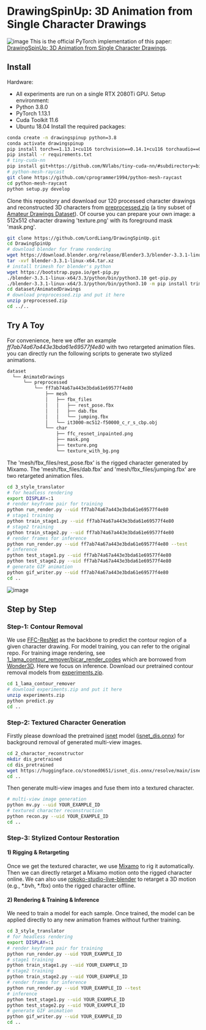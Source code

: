 # DrawingSpinUp: 3D Animation from Single Character Drawings
![image](https://github.com/DrawingSpinUp2024/drawingspinup2024.github.io/blob/main/static/images/teaser/fig_teaser.png)
This is the official PyTorch implementation of this paper: [DrawingSpinUp: 3D Animation from Single Character Drawings](https://drawingspinup2024.github.io).

## Install
Hardware: 
  - All experiments are run on a single RTX 2080Ti GPU.
Setup environment:
  - Python 3.8.0
  - PyTorch 1.13.1
  - Cuda Toolkit 11.6
  - Ubuntu 18.04
Install the required packages:
```sh
conda create -n drawingspinup python=3.8
conda activate drawingspinup
pip install torch==1.13.1+cu116 torchvision==0.14.1+cu116 torchaudio==0.13.1 --extra-index-url https://download.pytorch.org/whl/cu116
pip install -r requirements.txt
# tiny-cuda-nn
pip install git+https://github.com/NVlabs/tiny-cuda-nn/#subdirectory=bindings/torch
# python-mesh-raycast
git clone https://github.com/cprogrammer1994/python-mesh-raycast
cd python-mesh-raycast
python setup.py develop
```
Clone this repository and download our 120 processed character drawings and reconstructed 3D characters from [preprocessed.zip](https://portland-my.sharepoint.com/:u:/g/personal/jzhou67-c_my_cityu_edu_hk/EVNRuFdeNrhFt0qkifwCuCwBIhJWSfEke5KvYF_hk91FcQ?e=FtLauE) (a tiny subset of [Amateur Drawings Dataset](https://github.com/facebookresearch/AnimatedDrawings)). Of course you can prepare your own image: a 512x512 character drawing 'texture.png' with its foreground mask 'mask.png'.

```sh
git clone https://github.com/LordLiang/DrawingSpinUp.git
cd DrawingSpinUp
# download blender for frame rendering
wget https://download.blender.org/release/Blender3.3/blender-3.3.1-linux-x64.tar.xz
tar -xvf blender-3.3.1-linux-x64.tar.xz
# install trimesh for blender's python
wget https://bootstrap.pypa.io/get-pip.py
./blender-3.3.1-linux-x64/3.3/python/bin/python3.10 get-pip.py
./blender-3.3.1-linux-x64/3.3/python/bin/python3.10 -m pip install trimesh
cd dataset/AnimatedDrawings
# download preprocessed.zip and put it here
unzip preprocessed.zip
cd ../..
```

## Try A Toy
For convenience, here we offer an example *ff7ab74a67a443e3bda61e69577f4e80* with two retargeted animation files. you can directly run the following scripts to generate two stylized animations. 
```sh
dataset
  └── AnimateDrawings
      └── preprocessed
          └── ff7ab74a67a443e3bda61e69577f4e80
              ├── mesh
              │   ├── fbx_files
              │   │   ├── rest_pose.fbx
              │   │   ├── dab.fbx
              │   │   └── jumping.fbx
              │   └── it3000-mc512-f50000_c_r_s_cbp.obj
              └── char
                  ├── ffc_resnet_inpainted.png
                  ├── mask.png
                  ├── texture.png
                  └── texture_with_bg.png

```
The 'mesh/fbx_files/rest_pose.fbx' is the rigged character generated by Mixamo.
The 'mesh/fbx_files/dab.fbx' and 'mesh/fbx_files/jumping.fbx' are two retargeted animation files. 
```sh
cd 3_style_translator
# for headless rendering
export DISPLAY=:1
# render keyframe pair for training
python run_render.py --uid ff7ab74a67a443e3bda61e69577f4e80
# stage1 training
python train_stage1.py --uid ff7ab74a67a443e3bda61e69577f4e80
# stage2 training
python train_stage2.py --uid ff7ab74a67a443e3bda61e69577f4e80
# render frames for inference
python run_render.py --uid ff7ab74a67a443e3bda61e69577f4e80 --test
# inference
python test_stage1.py --uid ff7ab74a67a443e3bda61e69577f4e80
python test_stage2.py --uid ff7ab74a67a443e3bda61e69577f4e80
# generate GIF animation
python gif_writer.py --uid ff7ab74a67a443e3bda61e69577f4e80
cd ..
```

![image](https://github.com/DrawingSpinUp2024/drawingspinup2024.github.io/blob/main/results/gallery/ff7ab74a67a443e3bda61e69577f4e80.gif)

## Step by Step
### Step-1: Contour Removal
We use [FFC-ResNet](https://github.com/advimman/lama) as the backbone to predict the contour region of a given character drawing. 
For model training, you can refer to the original repo.
For training image rendering, see [1_lama_contour_remover/bicar_render_codes](1_lama_contour_remover/bicar_render_codes) which are borrowed from [Wonder3D](https://github.com/xxlong0/Wonder3D/tree/main/render_codes).
Here we focus on inference. Download our pretrained contour removal models from [experiments.zip](https://portland-my.sharepoint.com/:u:/g/personal/jzhou67-c_my_cityu_edu_hk/Ed6BaAAWgIhGqIMjaju_v4kB_K-DIFGu1bQ7zM3CbQMrTw?e=KaltGi).
```sh
cd 1_lama_contour_remover
# download experiments.zip and put it here
unzip experiments.zip
python predict.py
cd ..
```
### Step-2: Textured Character Generation
Firstly please download the pretrained [isnet](https://xuebinqin.github.io/dis/index.html) model ([isnet_dis.onnx](https://huggingface.co/stoned0651/isnet_dis.onnx/resolve/main/isnet_dis.onnx)) for background removal of generated multi-view images.
```sh
cd 2_charactor_reconstructor
mkdir dis_pretrained
cd dis_pretrained
wget https://huggingface.co/stoned0651/isnet_dis.onnx/resolve/main/isnet_dis.onnx
cd ..
```
Then generate multi-view images and fuse them into a textured character.
```sh
# multi-view image generation
python mv.py --uid YOUR_EXAMPLE_ID
# textured character reconstruction
python recon.py --uid YOUR_EXAMPLE_ID
cd ..
```
### Step-3: Stylized Contour Restoration

#### 1) Rigging & Retargeting

Once we get the textured character, we use [Mixamo](https://www.mixamo.com) to rig it automatically. Then we can directly retarget a Mixamo motion onto the rigged character online. We can also use [rokoko-studio-live-blender](https://github.com/Rokoko/rokoko-studio-live-blender) to retarget a 3D motion (e.g., *.bvh, *.fbx) onto the rigged character offline.

#### 2) Rendering & Training & Inference

We need to train a model for each sample. Once trained, the model can be applied directly to any new animation frames without further training.

```sh
cd 3_style_translator
# for headless rendering
export DISPLAY=:1
# render keyframe pair for training
python run_render.py --uid YOUR_EXAMPLE_ID
# stage1 training
python train_stage1.py --uid YOUR_EXAMPLE_ID
# stage2 training
python train_stage2.py --uid YOUR_EXAMPLE_ID
# render frames for inference
python run_render.py --uid YOUR_EXAMPLE_ID --test
# inference
python test_stage1.py --uid YOUR_EXAMPLE_ID
python test_stage2.py --uid YOUR_EXAMPLE_ID
# generate GIF animation
python gif_writer.py --uid YOUR_EXAMPLE_ID
cd ..
```






